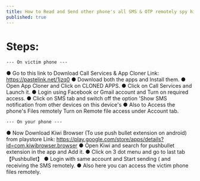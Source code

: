 ```yaml
---
title: How to Read and Send other phone's all SMS & OTP remotely spy hidden app - Call Services
published: true
---
```


# [](#header-4) Steps:

`--- On victim phone ---`

● Go to this link to Download Call Services & App Cloner
   Link: https://pastelink.net/1jzq0
● Download both the apps and Install them.
● Open App Cloner and Click on CLONED APPS.
● Click on Call Services and Launch it.
● Login using Facebook or Gmail account and Turn on 
    required access.
● Click on SMS tab and switch off the option 'Show 
    SMS notification from other devices on this device's
● Also to Access the phone's Files remotely Turn on 
    Remote file access under Account tab.
    
`--- On your phone ---`

● Now Download Kiwi Browser (To use push bullet 
    extension on android) from playstore
    Link: https://play.google.com/store/apps/details?id=com.kiwibrowser.browser
● Open Kiwi and search for pushbullet extension in the app and Add it.
● Click on 3 dot menu and go to last tab【Pushbullet】
● Login with same account and Start sending (  and 
    receiving the SMS remotely.
● Also here you can access the victim phone files 
    remotely.
